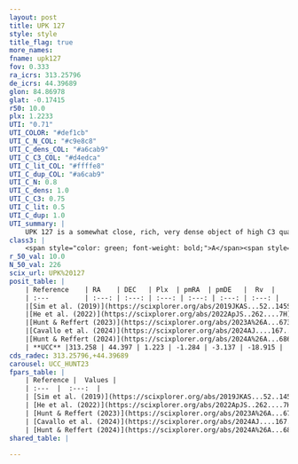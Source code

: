 ```yaml
---
layout: post
title: UPK 127
style: style
title_flag: true
more_names: 
fname: upk127
fov: 0.333
ra_icrs: 313.25796
de_icrs: 44.39689
glon: 84.86978
glat: -0.17415
r50: 10.0
plx: 1.2233
UTI: "0.71"
UTI_COLOR: "#def1cb"
UTI_C_N_COL: "#c9e8c8"
UTI_C_dens_COL: "#a6cab9"
UTI_C_C3_COL: "#d4edca"
UTI_C_lit_COL: "#ffffe8"
UTI_C_dup_COL: "#a6cab9"
UTI_C_N: 0.8
UTI_C_dens: 1.0
UTI_C_C3: 0.75
UTI_C_lit: 0.5
UTI_C_dup: 1.0
UTI_summary: |
    UPK 127 is a somewhat close, rich, very dense object of high C3 quality. It is moderately studied in the literature.
class3: |
    <span style="color: green; font-weight: bold;">A</span><span style="color: #FFC300; font-weight: bold;">B</span>
r_50_val: 10.0
N_50_val: 226
scix_url: UPK%20127
posit_table: |
    | Reference    | RA    | DEC   | Plx  | pmRA  | pmDE   |  Rv  |
    | :---         | :---: | :---: | :---: | :---: | :---: | :---: |
    |[Sim et al. (2019)](https://scixplorer.org/abs/2019JKAS...52..145S) | 313.211 | 44.338 | -- | -1.29 | -3.08 | -- |
    |[He et al. (2022)](https://scixplorer.org/abs/2022ApJS..262....7H) | 313.091 | 44.344 | 1.223 | -1.261 | -3.212 | -- |
    |[Hunt & Reffert (2023)](https://scixplorer.org/abs/2023A%26A...673A.114H) | 313.401 | 44.406 | 1.221 | -1.293 | -3.072 | -14.824 |
    |[Cavallo et al. (2024)](https://scixplorer.org/abs/2024AJ....167...12C) | 313.255 | 44.431 | 1.218 | -- | -- | -- |
    |[Hunt & Reffert (2024)](https://scixplorer.org/abs/2024A%26A...686A..42H) | 313.401 | 44.406 | 1.221 | -1.293 | -3.072 | -14.824 |
    | **UCC** |313.258 | 44.397 | 1.223 | -1.284 | -3.137 | -18.915 | 
cds_radec: 313.25796,+44.39689
carousel: UCC_HUNT23
fpars_table: |
    | Reference |  Values |
    | :---  |  :---:  |
    | [Sim et al. (2019)](https://scixplorer.org/abs/2019JKAS...52..145S) | `d_pc=796, log(age)=6.25` |
    | [He et al. (2022)](https://scixplorer.org/abs/2022ApJS..262....7H) | `A0=3.8, logAge=6.25` |
    | [Hunt & Reffert (2023)](https://scixplorer.org/abs/2023A%26A...673A.114H) | `AV50=3.89, diffAV50=2.913, MOD50=9.493, logAge50=6.619` |
    | [Cavallo et al. (2024)](https://scixplorer.org/abs/2024AJ....167...12C) | `AV50=3.21, dMod50=10.53, logAge50=7.03, [Fe/H]50=0.11` |
    | [Hunt & Reffert (2024)](https://scixplorer.org/abs/2024A%26A...686A..42H) | `MassJ=553.799` |
shared_table: |
    
---
```

